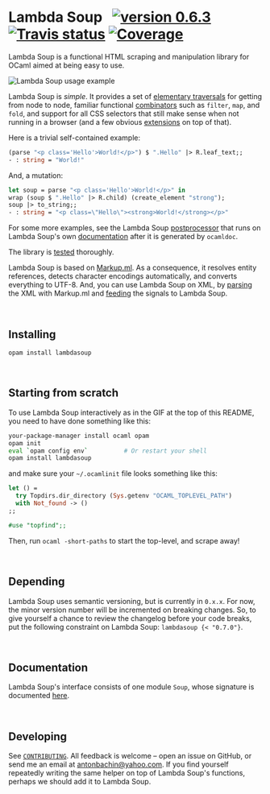 # Lambda Soup &nbsp; [![version 0.6.3][version]][releases] [![Travis status][travis-img]][travis] [![Coverage][coveralls-img]][coveralls]

[version]:     https://img.shields.io/badge/version-0.6.3-blue.svg
[travis]:      https://travis-ci.org/aantron/lambdasoup/branches
[travis-img]:  https://img.shields.io/travis/aantron/lambdasoup/master.svg
[coveralls]:     https://coveralls.io/github/aantron/lambdasoup?branch=master
[coveralls-img]: https://img.shields.io/coveralls/aantron/lambdasoup/master.svg

Lambda Soup is a functional HTML scraping and manipulation library for OCaml
aimed at being easy to use.

![Lambda Soup usage example][sample]

[sample]: https://raw.githubusercontent.com/aantron/lambdasoup/master/docs/sample.gif

Lambda Soup is *simple*. It provides a set of
[elementary traversals][traversals] for getting from node to node, familiar
functional [combinators][combinators] such as `filter`, `map`, and `fold`, and
support for all CSS selectors that still make sense when not running in a
browser (and a few obvious [extensions][extracss] on top of that).

Here is a trivial self-contained example:

```ocaml
(parse "<p class='Hello'>World!</p>") $ ".Hello" |> R.leaf_text;;
- : string = "World!"
```

And, a mutation:

```ocaml
let soup = parse "<p class='Hello'>World!</p>" in
wrap (soup $ ".Hello" |> R.child) (create_element "strong");
soup |> to_string;;
- : string = "<p class=\"Hello\"><strong>World!</strong></p>"
```

For some more examples, see the Lambda Soup [postprocessor][postprocess] that
runs on Lambda Soup's own [documentation][docs] after it is generated by
`ocamldoc`.

The library is [tested][tests] thoroughly.

Lambda Soup is based on [Markup.ml][markupml]. As a consequence, it resolves
entity references, detects character encodings automatically, and converts
everything to UTF-8. And, you can use Lambda Soup on XML, by
[parsing][parse_xml] the XML with Markup.ml and [feeding][from_signals] the
signals to Lambda Soup.

[parse_xml]:    http://aantron.github.io/markup.ml/#VALparse_xml
[from_signals]: http://aantron.github.io/lambdasoup/#2_Parsingsignals

<br/>

## Installing

    opam install lambdasoup

[contributing-install]: https://github.com/aantron/lambdasoup/blob/master/docs/CONTRIBUTING.md#developing

<br/>

## Starting from scratch

To use Lambda Soup interactively as in the GIF at the top of this README, you
need to have done something like this:

```sh
your-package-manager install ocaml opam
opam init
eval `opam config env`          # Or restart your shell
opam install lambdasoup
```

and make sure your `~/.ocamlinit` file looks something like this:

```ocaml
let () =
  try Topdirs.dir_directory (Sys.getenv "OCAML_TOPLEVEL_PATH")
  with Not_found -> ()
;;

#use "topfind";;
```

Then, run `ocaml -short-paths` to start the top-level, and scrape away!

<br/>

## Depending

Lambda Soup uses semantic versioning, but is currently in `0.x.x`. For now, the
minor version number will be incremented on breaking changes. So, to give
yourself a chance to review the changelog before your code breaks, put the
following constraint on Lambda Soup: `lambdasoup {< "0.7.0"}`.

<br/>

## Documentation

Lambda Soup's interface consists of one module `Soup`, whose signature is
documented [here][docs].

<br/>

## Developing

See [`CONTRIBUTING`][contributing]. All feedback is welcome – open an issue on
GitHub, or send me an email at [antonbachin@yahoo.com][email]. If you find
yourself repeatedly writing the same helper on top of Lambda Soup's functions,
perhaps we should add it to Lambda Soup.

[docs]:         http://aantron.github.io/lambdasoup
[postprocess]:  https://github.com/aantron/lambdasoup/blob/master/docs/postprocess.ml
[tests]:        https://github.com/aantron/lambdasoup/blob/master/test/test.ml
[contributing]: https://github.com/aantron/lambdasoup/blob/master/docs/CONTRIBUTING.md
[email]:        mailto:antonbachin@yahoo.com
[releases]:     https://github.com/aantron/lambdasoup/releases
[extracss]:     http://aantron.github.io/lambdasoup#VALselect
[traversals]:   http://aantron.github.io/lambdasoup#2_Elementarytraversals
[combinators]:  http://aantron.github.io/lambdasoup#2_Combinators
[markupml]:     https://github.com/aantron/markup.ml
